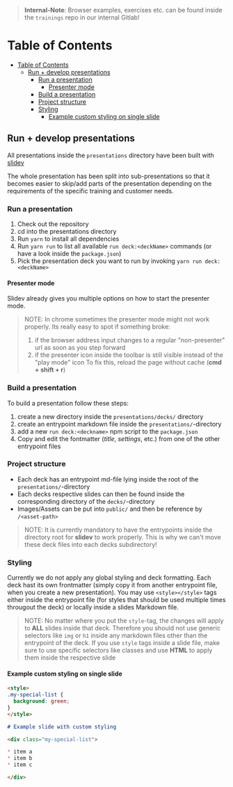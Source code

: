 > **Internal-Note**: Browser examples, exercises etc. can be found inside the `trainings` repo in our internal Gitlab!


# Table of Contents

- [Table of Contents](#table-of-contents)
  - [Run + develop presentations](#run--develop-presentations)
    - [Run a presentation](#run-a-presentation)
      - [Presenter mode](#presenter-mode)
    - [Build a presentation](#build-a-presentation)
    - [Project structure](#project-structure)
    - [Styling](#styling)
      - [Example custom styling on single slide](#example-custom-styling-on-single-slide)

## Run + develop presentations

All presentations inside the `presentations` directory have been built with [slidev](https://sli.dev)

The whole presentation has been split into sub-presentations so that it becomes easier to skip/add
parts of the presentation depending on the requirements of the specific training and customer needs.

### Run a presentation

1. Check out the repository
2. cd into the presentations directory
3. Run `yarn` to install all dependencies
4. Run `yarn run` to list all available `run deck:<deckName>` commands (or have a look inside the `package.json`)
5. Pick the presentation deck you want to run by invoking `yarn run deck:<deckName>`

#### Presenter mode
Slidev already gives you multiple options on how to start the presenter mode.

> NOTE: In chrome sometimes the presenter mode might not work properly. Its really easy to spot
> if something broke:
> 1. if the browser address input changes to a regular "non-presenter" url as soon as you step forward
> 2. if the presenter icon inside the toolbar is still visible instead of the "play mode" icon
> To fix this, reload the page without cache (**cmd + shift + r**)

### Build a presentation

To build a presentation follow these steps:

1. create a new directory inside the `presentations/decks/` directory
2. create an entrypoint markdown file inside the `presentations/`-directory
3. add a new `run deck:<deckname>` npm script to the `package.json`
4. Copy and edit the fontmatter (*title*, *settings*, etc.) from one of the other entrypoint files

### Project structure

* Each deck has an entrypoint md-file lying inside the root of the `presentations/`-directory
* Each decks respective slides can then be found inside the corresponding directory of the `decks/`-directory
* Images/Assets can be put into `public/` and then be reference by `/<asset-path>`

> NOTE: It is currently mandatory to have the entrypoints inside the directory root for **slidev** to work properly.
> This is why we can't move these deck files into each decks subdirectory!

### Styling

Currently we do not apply any global styling and deck formatting.
Each deck hast its own frontmatter (simply copy it from another entrypoint file, when you create a new presentation).
You may use `<style></style>` tags either inside the entrypoint file (for styles that should be used multiple times througout the deck) or locally inside a slides Markdown file.

> NOTE: No matter where you put the `style`-tag, the changes will apply to **ALL** slides inside that deck.
> Therefore you should not use generic selectors like `img` or `h1` inside any markdown files other than the entrypoint of the deck. If you use `style` tags inside a slide file, make sure to use specific selectors like classes and use **HTML** to apply them inside the respective slide

#### Example custom styling on single slide

```md
<style>
.my-special-list {
  background: green;
}
</style>

# Example slide with custom styling

<div class="my-special-list">

* item a
* item b
* item c

</div>
```
